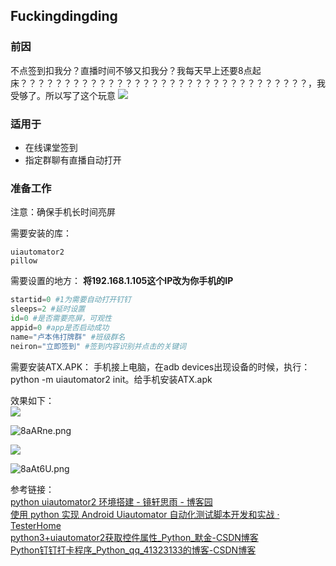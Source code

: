 ## Fuckingdingding ##
### 前因 ###
不点签到扣我分？直播时间不够又扣我分？我每天早上还要8点起床？？？？？？？？？？？？？？？？？？？？？？？？？？？？？？？？？，我受够了。所以写了这个玩意
![](https://ss3.bdstatic.com/70cFv8Sh_Q1YnxGkpoWK1HF6hhy/it/u=917609066,2557158547&fm=11&gp=0.jpg)

### 适用于 ###
* 在线课堂签到
* 指定群聊有直播自动打开

### 准备工作 ###
注意：确保手机长时间亮屏

需要安装的库：
```
uiautomator2
pillow
```

需要设置的地方：
<b>将192.168.1.105这个IP改为你手机的IP</b>
```python
startid=0 #1为需要自动打开钉钉
sleeps=2 #延时设置
id=0 #是否需要亮屏，可观性
appid=0 #app是否启动成功
name="卢本伟打牌群" #班级群名
neiron="立即签到" #签到内容识别并点击的关键词
```

需要安装ATX.APK：
手机接上电脑，在adb devices出现设备的时候，执行：python -m uiautomator2 init。给手机安装ATX.apk

效果如下：  
![](https://s1.ax1x.com/2020/03/17/8aFagU.png)

![8aARne.png](https://s1.ax1x.com/2020/03/17/8aARne.png)

![](https://s1.ax1x.com/2020/03/17/8aACeH.png)

![8aAt6U.png](https://s1.ax1x.com/2020/03/17/8aAt6U.png)

参考链接：  
[python uiautomator2 环境搭建 - 镜轩思雨 - 博客园](https://www.cnblogs.com/yutongX/p/9608729.html)  
[使用 python 实现 Android Uiautomator 自动化测试脚本开发和实战 · TesterHome](https://testerhome.com/articles/21317)  
[python3+uiautomator2获取控件属性_Python_默金-CSDN博客](https://blog.csdn.net/qq_42846555/article/details/94459003)  
[Python钉钉打卡程序_Python_qq_41323133的博客-CSDN博客](https://blog.csdn.net/qq_41323133/article/details/86094761)
